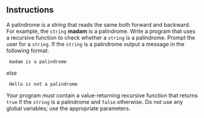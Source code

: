 ## Instructions ##

A palindrome is a string that reads the same both forward and backward. For example, the `string` **madam** is a palindrome. Write a program that uses a recursive function to check whether a `string` is a palindrome. Prompt the user for a `string`. If the `string` is a palindrome output a message in the following format:

     madam is a palindrome

else 

     Hello is not a palindrome

Your program must contain a value-returning recursive function that returns `true` if the `string` is a palindrome and `false` otherwise. Do not use any global variables; use the appropriate parameters. 

